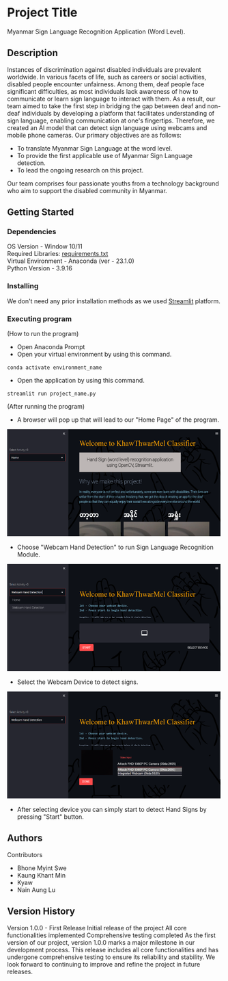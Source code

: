 # Project Title

Myanmar Sign Language Recognition Application (Word Level).

## Description

Instances of discrimination against disabled individuals are prevalent worldwide. In various facets of life, such as careers or social activities, disabled people encounter unfairness. Among them, deaf people face significant difficulties, as most individuals lack awareness of how to communicate or learn sign language to interact with them. As a result, our team aimed to take the first step in bridging the gap between deaf and non-deaf individuals by developing a platform that facilitates understanding of sign language, enabling communication at one's fingertips. Therefore, we created an AI model that can detect sign language using webcams and mobile phone cameras. Our primary objectives are as follows:

- To translate Myanmar Sign Language at the word level.
- To provide the first applicable use of Myanmar Sign Language detection.
- To lead the ongoing research on this project.

Our team comprises four passionate youths from a technology background who aim to support the disabled community in Myanmar.

## Getting Started

### Dependencies

OS Version - Window 10/11
<br>
Required Libraries: <a href="https://github.com/Mooncak3e/BSLR_3Words/blob/main/requirements.txt">requirements.txt</a>                    
Virtual Environment - Anaconda (ver - 23.1.0)
<br>
Python Version - 3.9.16

### Installing

We don't need any prior installation methods as we used <a href="https://streamlit.io/">Streamlit</a> platform.

### Executing program

(How to run the program)
* Open Anaconda Prompt
* Open your virtual environment by using this command.
```
conda activate environment_name
```
* Open the application by using this command. 
```
streamlit run project_name.py
```

(After running the program)
* A browser will pop up that will lead to our "Home Page" of the program. 
<img src="readme_images/home_page.png" width="500" height="250">

* Choose "Webcam Hand Detection" to run Sign Language Recognition Module. 
<img src="readme_images/WebcamHandDetection_page.png" width="500" height="250">

* Select the Webcam Device to detect signs.
<img src="readme_images/select_device.png" width="500" height="250"> 

* After selecting device you can simply start to detect Hand Signs by pressing "Start" button.

## Authors

Contributors 
- Bhone Myint Swe
- Kaung Khant Min
- Kyaw
- Nain Aung Lu

## Version History

Version 1.0.0 - First Release
Initial release of the project
All core functionalities implemented
Comprehensive testing completed
As the first version of our project, version 1.0.0 marks a major milestone in our development process. This release includes all core functionalities and has undergone comprehensive testing to ensure its reliability and stability. We look forward to continuing to improve and refine the project in future releases.

